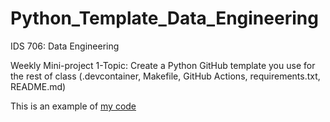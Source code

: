 # Python_Template_Data_Engineering
IDS 706: Data Engineering 

Weekly Mini-project 1-Topic:  Create a Python GitHub template you use for the rest of class (.devcontainer, Makefile, GitHub Actions, requirements.txt, README.md)

This is an example of [my code](https://github.com/Keonnartey/Python_Template_Data_Engineering/blob/ef368639a4e05db2004fdac43f6251e446e4923b/main.py)
